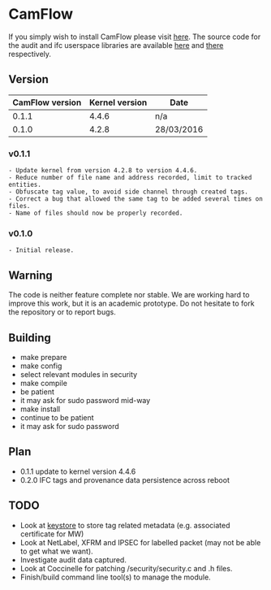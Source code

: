 # CamFlow

If you simply wish to install CamFlow please visit [here](https://github.com/CamFlow/camflow-install).
The source code for the audit and ifc userspace libraries are available [here](https://github.com/CamFlow/camflow-audit-lib) and [there](https://github.com/CamFlow/camflow-ifc-lib) respectively.

## Version

| CamFlow version | Kernel version | Date       |
| --------------- |----------------| ---------- |
| 0.1.1           | 4.4.6          | n/a        |
| 0.1.0           | 4.2.8          | 28/03/2016 |

### v0.1.1

```
- Update kernel from version 4.2.8 to version 4.4.6.
- Reduce number of file name and address recorded, limit to tracked entities.
- Obfuscate tag value, to avoid side channel through created tags.
- Correct a bug that allowed the same tag to be added several times on files.
- Name of files should now be properly recorded.
```

### v0.1.0

```
- Initial release.
```

## Warning

The code is neither feature complete nor stable.
We are working hard to improve this work, but it is an academic prototype.
Do not hesitate to fork the repository or to report bugs.

## Building
* make prepare
* make config
 * select relevant modules in security
* make compile
 * be patient
 * it may ask for sudo password mid-way
* make install
 * continue to be patient
 * it may ask for sudo password

## Plan
* 0.1.1 update to kernel version 4.4.6
* 0.2.0 IFC tags and provenance data persistence across reboot

## TODO
* Look at [keystore](https://lwn.net/Articles/210502/) to store tag related metadata (e.g. associated certificate for MW)
* Look at NetLabel, XFRM and IPSEC for labelled packet (may not be able to get what we want).
* Investigate audit data captured.
* Look at Coccinelle for patching /security/security.c and .h files.
* Finish/build command line tool(s) to manage the module.
